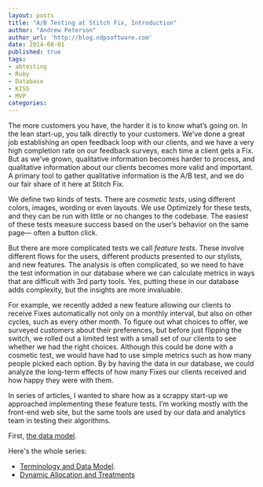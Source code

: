 ```yaml
---
layout: posts
title: "A/B Testing at Stitch Fix, Introduction"
author: "Andrew Peterson"
author_url: 'http://blog.ndpsoftware.com'
date: 2014-08-01
published: true
tags:
- abtesting
- Ruby
- Database
- KISS
- MVP
categories: 
---
```


The more customers you have, the harder it is to know what’s going on. In the lean start-up, 
you talk directly to your customers. We’ve done a great job establishing an open feedback 
loop with our clients, and we have a very high completion rate on our feedback surveys, 
each time a client gets a Fix. But as we’ve grown, qualitative information becomes harder 
to process, and qualitative information about our clients becomes more valid and important. 
A primary tool to gather qualitative information is the A/B test, and we do our fair share of it here at Stitch Fix.

We define two kinds of tests. There are _cosmetic tests_, using different colors, 
images, wording or even layouts. We use Optimizely for these tests, and they can 
be run with little or no changes to the codebase. The easiest of these tests 
measure success based on the user’s behavior on the same page— often a button click.

But there are more complicated tests we call _feature tests_. These involve 
different flows for the users, different products presented to our stylists, and
new features. The analysis is often 
complicated, so we need to have the test information in our database where 
we can calculate metrics in ways that are difficult with 3rd party tools. 
Yes, putting these in our database adds complexity, but the insights are more invaluable.

For example, we recently added a new feature allowing our clients to receive Fixes automatically not 
only on a monthly interval, but also on other cycles, such as every other month. To figure 
out what choices to offer, we surveyed customers about their preferences, but before just 
flipping the switch, we rolled out a limited test with a small set of our clients to see whether
we had the right choices. Although this could be done with a cosmetic test, we would have had
to use simple metrics such as how many people picked each option. By by having the data in
our database, we could analyze the long-term effects of how many Fixes our clients received
and how happy they were with them.

In series of articles, I wanted to share how as a scrappy start-up we approached 
implementing these feature tests.  I’m working mostly with the front-end web site, 
but the same tools are used by our data and analytics team in testing their algorithms.

First, [the data model](/blog/2014/08/01/a-b-testing-terminology-and-data-model/).

Here's the whole series:

* [Terminology and Data Model](/blog/2014/08/01/a-b-testing-terminology-and-data-model/).
* [Dynamic Allocation and Treatments](/blog/2014/08/01/a-b-testing-dynamic-allocation-and-treatments/)

